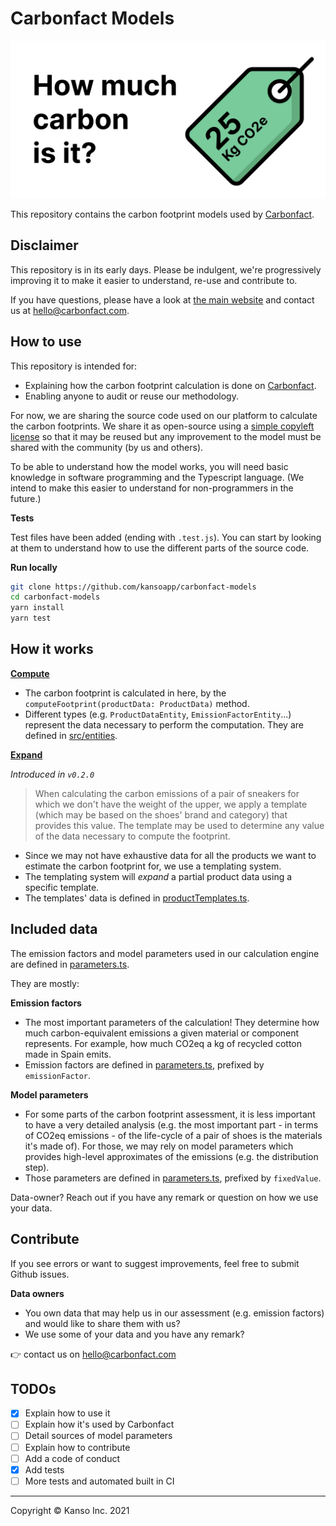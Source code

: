 # Carbonfact Models

![](./banner_share.jpg)

This repository contains the carbon footprint models used by [Carbonfact](https://www.carbonfact.com).

## Disclaimer

This repository is in its early days. Please be indulgent, we're progressively improving it to make it easier to understand, re-use and contribute to.

If you have questions, please have a look at [the main website](https://www.carbonfact.com) and contact us at [hello@carbonfact.com](mailto:hello@carbonfact.com).

## How to use

This repository is intended for:

- Explaining how the carbon footprint calculation is done on [Carbonfact](https://www.carbonfact.com).
- Enabling anyone to audit or reuse our methodology.

For now, we are sharing the source code used on our platform to calculate the carbon footprints. We share it as open-source using a [simple copyleft license](https://www.mozilla.org/en-US/MPL/2.0/FAQ/) so that it may be reused but any improvement to the model must be shared with the community (by us and others).

To be able to understand how the model works, you will need basic knowledge in software programming and the Typescript language. (We intend to make this easier to understand for non-programmers in the future.)

**Tests**

Test files have been added (ending with `.test.js`). You can start by looking at them to understand how to use the different parts of the source code.

**Run locally**

```sh
git clone https://github.com/kansoapp/carbonfact-models
cd carbonfact-models
yarn install
yarn test
```

## How it works

**[Compute](./src/operations/ComputeProductFootprint.ts)**

- The carbon footprint is calculated in here, by the `computeFootprint(productData: ProductData)` method.
- Different types (e.g. `ProductDataEntity`, `EmissionFactorEntity`...) represent the data necessary to perform the computation. They are defined in [src/entities](./src/entities).

**[Expand](./src/operations/ExpandPartialProductData.ts)**

_Introduced in `v0.2.0`_

> When calculating the carbon emissions of a pair of sneakers for which we don't have the weight of the upper, we apply a template (which may be based on the shoes' brand and category) that provides this value. The template may be used to determine any value of the data necessary to compute the footprint.

- Since we may not have exhaustive data for all the products we want to estimate the carbon footprint for, we use a templating system.
- The templating system will _expand_ a partial product data using a specific template.
- The templates' data is defined in [productTemplates.ts](./src/data/productTemplates.ts).

## Included data

The emission factors and model parameters used in our calculation engine are defined in [parameters.ts](./src/data/parameters.ts).

They are mostly:

**Emission factors**

- The most important parameters of the calculation! They determine how much carbon-equivalent emissions a given material or component represents. For example, how much CO2eq a kg of recycled cotton made in Spain emits.
- Emission factors are defined in [parameters.ts](./src/data/parameters.ts), prefixed by `emissionFactor`.

**Model parameters**

- For some parts of the carbon footprint assessment, it is less important to have a very detailed analysis (e.g. the most important part - in terms of CO2eq emissions - of the life-cycle of a pair of shoes is the materials it's made of). For those, we may rely on model parameters which provides high-level approximates of the emissions (e.g. the distribution step).
- Those parameters are defined in [parameters.ts](./src/data/parameters.ts), prefixed by `fixedValue`.

Data-owner? Reach out if you have any remark or question on how we use your data.

## Contribute

If you see errors or want to suggest improvements, feel free to submit Github issues.

**Data owners**

- You own data that may help us in our assessment (e.g. emission factors) and would like to share them with us?
- We use some of your data and you have any remark?

👉 contact us on [hello@carbonfact.com](mailto:hello@carbonfact.com)

## TODOs

- [x] Explain how to use it
- [ ] Explain how it's used by Carbonfact
- [ ] Detail sources of model parameters
- [ ] Explain how to contribute
- [ ] Add a code of conduct
- [x] Add tests
- [ ] More tests and automated built in CI

---

Copyright © Kanso Inc. 2021
